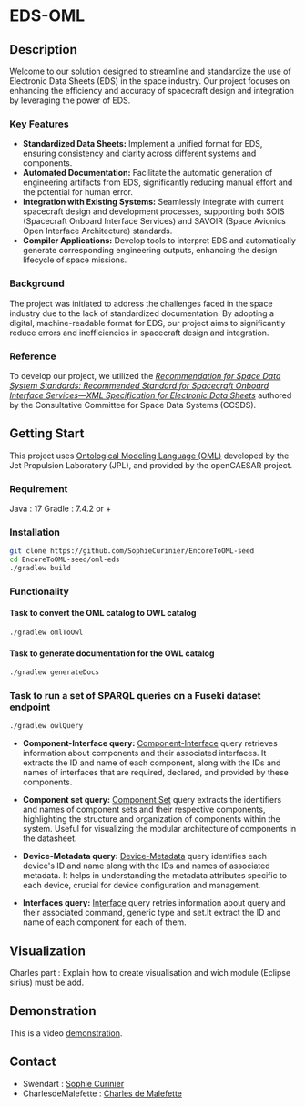 # EDS-OML

## Description
Welcome to our solution designed to streamline and standardize the use of Electronic Data Sheets (EDS) in the space industry. Our project focuses on enhancing the efficiency and accuracy of spacecraft design and integration by leveraging the power of EDS.

### Key Features
- **Standardized Data Sheets:** Implement a unified format for EDS, ensuring consistency and clarity across different systems and components.
- **Automated Documentation:** Facilitate the automatic generation of engineering artifacts from EDS, significantly reducing manual effort and the potential for human error.
- **Integration with Existing Systems:** Seamlessly integrate with current spacecraft design and development processes, supporting both SOIS (Spacecraft Onboard Interface Services) and SAVOIR (Space Avionics Open Interface Architecture) standards.
- **Compiler Applications:** Develop tools to interpret EDS and automatically generate corresponding engineering outputs, enhancing the design lifecycle of space missions.

### Background
The project was initiated to address the challenges faced in the space industry due to the lack of standardized documentation. By adopting a digital, machine-readable format for EDS, our project aims to significantly reduce errors and inefficiencies in spacecraft design and integration.

### Reference
To develop our project, we utilized the [*Recommendation for Space Data System Standards: Recommended Standard for Spacecraft Onboard Interface Services—XML Specification for Electronic Data Sheets*](https://public.ccsds.org/Pubs/876x0b1.pdf) authored by the Consultative Committee for Space Data Systems (CCSDS).

## Getting Start 
This project uses [Ontological Modeling Language (OML)](https://www.opencaesar.io/oml/) developed by the Jet Propulsion Laboratory (JPL), and provided by the openCAESAR project. 

### Requirement
Java : 17
Gradle : 7.4.2 or +

### Installation

```bash
git clone https://github.com/SophieCurinier/EncoreToOML-seed
cd EncoreToOML-seed/oml-eds
./gradlew build
```
### Functionality
#### Task to convert the OML catalog to OWL catalog
```bash
./gradlew omlToOwl
```
#### Task to generate documentation for the OWL catalog
```bash
./gradlew generateDocs
```
### Task to run a set of SPARQL queries on a Fuseki dataset endpoint
```bash
./gradlew owlQuery
```

- **Component-Interface query:** [Component-Interface](oml-eds/src/sparql/component_interface.sparql) query retrieves information about components and their associated interfaces. It extracts the ID and name of each component, along with the IDs and names of interfaces that are required, declared, and provided by these components. 

- **Component set query:** [Component Set](oml-eds/src/sparql/componentSet.sparql) query extracts the identifiers and names of component sets and their respective components, highlighting the structure and organization of components within the system. Useful for visualizing the modular architecture of components in the datasheet.
  
- **Device-Metadata query:** [Device-Metadata](oml-eds/src/sparql/device_metadata.sparql) query identifies each device's ID and name along with the IDs and names of associated metadata. It helps in understanding the metadata attributes specific to each device, crucial for device configuration and management. 

- **Interfaces query:** [Interface](oml-eds/src/sparql/interfaces.sparql) query retries information about query and their associated command, generic type and set.It extract the ID and name of each component for each of them.

## Visualization

Charles part : Explain how to create visualisation and wich module (Eclipse sirius) must be add.

## Demonstration

This is a video [demonstration]().

## Contact

- Swendart : [Sophie Curinier](www.linkedin.com/in/sophie-curinier)
- CharlesdeMalefette : [Charles de Malefette](https://www.linkedin.com/in/charles-de-malefette-85586822a/)
